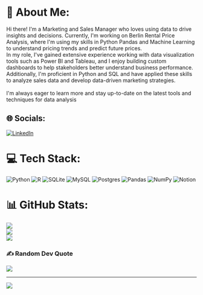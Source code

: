 # 💫 About Me:
Hi there! I'm a Marketing and Sales Manager who loves using data to drive insights and decisions. Currently, I'm working on Berlin Rental Price Analysis, where I'm using my skills in Python Pandas and Machine Learning to understand pricing trends and predict future prices.<br>In my role, I've gained extensive experience working with data visualization tools such as Power BI and Tableau, and I enjoy building custom dashboards to help stakeholders better understand business performance. Additionally, I'm proficient in Python and SQL and have applied these skills to analyze sales data and develop data-driven marketing strategies.<br><br>I'm always eager to learn more and stay up-to-date on the latest tools and techniques for data analysis


## 🌐 Socials:
[![LinkedIn](https://img.shields.io/badge/LinkedIn-%230077B5.svg?logo=linkedin&logoColor=white)](https://linkedin.com/in/demianenko) 

# 💻 Tech Stack:
![Python](https://img.shields.io/badge/python-3670A0?style=for-the-badge&logo=python&logoColor=ffdd54) ![R](https://img.shields.io/badge/r-%23276DC3.svg?style=for-the-badge&logo=r&logoColor=white) ![SQLite](https://img.shields.io/badge/sqlite-%2307405e.svg?style=for-the-badge&logo=sqlite&logoColor=white) ![MySQL](https://img.shields.io/badge/mysql-%2300f.svg?style=for-the-badge&logo=mysql&logoColor=white) ![Postgres](https://img.shields.io/badge/postgres-%23316192.svg?style=for-the-badge&logo=postgresql&logoColor=white) ![Pandas](https://img.shields.io/badge/pandas-%23150458.svg?style=for-the-badge&logo=pandas&logoColor=white) ![NumPy](https://img.shields.io/badge/numpy-%23013243.svg?style=for-the-badge&logo=numpy&logoColor=white) ![Notion](https://img.shields.io/badge/Notion-%23000000.svg?style=for-the-badge&logo=notion&logoColor=white)
# 📊 GitHub Stats:
![](https://github-readme-stats.vercel.app/api?username=Maxdnua&theme=dark&hide_border=false&include_all_commits=false&count_private=false)<br/>
![](https://github-readme-streak-stats.herokuapp.com/?user=Maxdnua&theme=dark&hide_border=false)<br/>
![](https://github-readme-stats.vercel.app/api/top-langs/?username=Maxdnua&theme=dark&hide_border=false&include_all_commits=false&count_private=false&layout=compact)

### ✍️ Random Dev Quote
![](https://quotes-github-readme.vercel.app/api?type=horizontal&theme=dark)

---
[![](https://visitcount.itsvg.in/api?id=Maxdnua&icon=1&color=3)](https://visitcount.itsvg.in)

<!-- Proudly created with GPRM ( https://gprm.itsvg.in ) -->